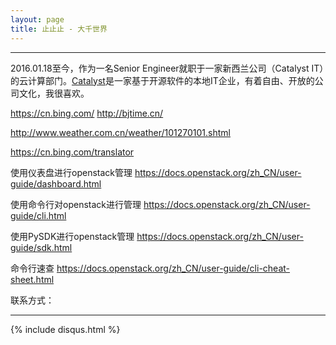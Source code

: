 ```yaml
---
layout: page
title: 止止止 - 大千世界
---
```

---

<!--
![](/images/1986-08-29-about-me/head.jpg)
-->


2016.01.18至今，作为一名Senior Engineer就职于一家新西兰公司（Catalyst IT）的云计算部门。[Catalyst](http://www.catalyst.net.nz/)是一家基于开源软件的本地IT企业，有着自由、开放的公司文化，我很喜欢。


<https://cn.bing.com/>
<http://bjtime.cn/>

<http://www.weather.com.cn/weather/101270101.shtml>

<https://cn.bing.com/translator>


使用仪表盘进行openstack管理
<https://docs.openstack.org/zh_CN/user-guide/dashboard.html>

使用命令行对openstack进行管理
<https://docs.openstack.org/zh_CN/user-guide/cli.html>

使用PySDK进行openstack管理
<https://docs.openstack.org/zh_CN/user-guide/sdk.html>

命令行速查
<https://docs.openstack.org/zh_CN/user-guide/cli-cheat-sheet.html>



联系方式：

<!--
- Weibo：[Lingxian_](http://weibo.com/lingxian)
- Email: <liuzc.xhu@aliyun.com>
- Linkdin: <https://www.linkedin.com/in/lingxian--a1b23610a>
- 微信公众号二维码：  

 ![微信公众号二维码](/images/1986-08-29-about-me/my_wechat.jpg)
-->


---
{% include disqus.html %}
